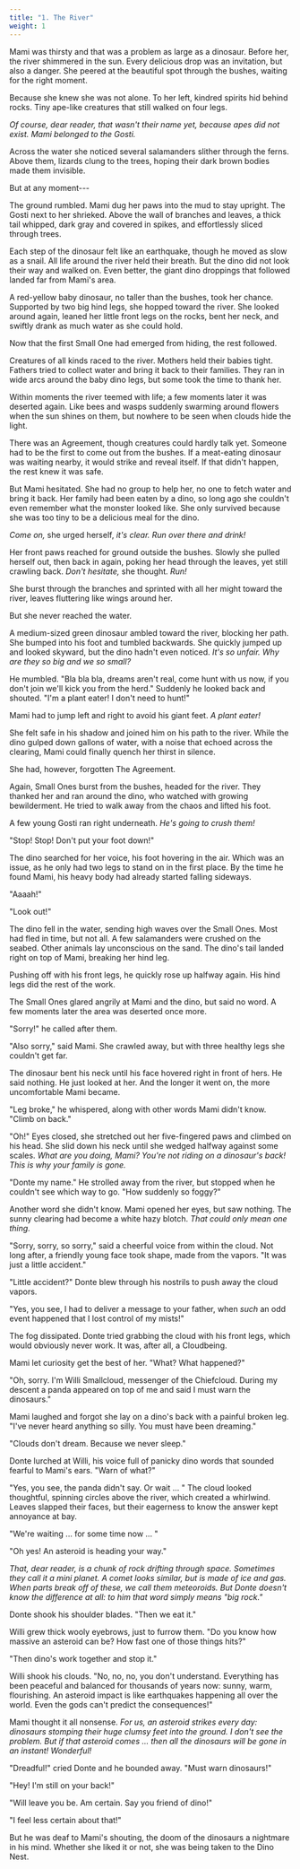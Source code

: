```yaml
---
title: "1. The River"
weight: 1
---
```


Mami was thirsty and that was a problem as large as a dinosaur. Before her, the river shimmered in the sun. Every delicious drop was an invitation, but also a danger. She peered at the beautiful spot through the bushes, waiting for the right moment.

Because she knew she was not alone. To her left, kindred spirits hid behind rocks. Tiny ape-like creatures that still walked on four legs. 

_Of course, dear reader, that wasn't their name yet, because apes did not exist. Mami belonged to the Gosti._

Across the water she noticed several salamanders slither through the ferns. Above them, lizards clung to the trees, hoping their dark brown bodies made them invisible.

But at any moment---

The ground rumbled. Mami dug her paws into the mud to stay upright. The Gosti next to her shrieked. Above the wall of branches and leaves, a thick tail whipped, dark gray and covered in spikes, and effortlessly sliced through trees.

Each step of the dinosaur felt like an earthquake, though he moved as slow as a snail. All life around the river held their breath. But the dino did not look their way and walked on. Even better, the giant dino droppings that followed landed far from Mami's area.

A red-yellow baby dinosaur, no taller than the bushes, took her chance. Supported by two big hind legs, she hopped toward the river. She looked around again, leaned her little front legs on the rocks, bent her neck, and swiftly drank as much water as she could hold.

Now that the first Small One had emerged from hiding, the rest followed. 

Creatures of all kinds raced to the river. Mothers held their babies tight. Fathers tried to collect water and bring it back to their families. They ran in wide arcs around the baby dino legs, but some took the time to thank her.

Within moments the river teemed with life; a few moments later it was deserted again. Like bees and wasps suddenly swarming around flowers when the sun shines on them, but nowhere to be seen when clouds hide the light.

There was an Agreement, though creatures could hardly talk yet. Someone had to be the first to come out from the bushes. If a meat-eating dinosaur was waiting nearby, it would strike and reveal itself. If that didn't happen, the rest knew it was safe.

But Mami hesitated. She had no group to help her, no one to fetch water and bring it back. Her family had been eaten by a dino, so long ago she couldn't even remember what the monster looked like. She only survived because she was too tiny to be a delicious meal for the dino. 

_Come on,_ she urged herself, _it's clear. Run over there and drink!_

Her front paws reached for ground outside the bushes. Slowly she pulled herself out, then back in again, poking her head through the leaves, yet still crawling back. _Don't hesitate,_ she thought. _Run!_

She burst through the branches and sprinted with all her might toward the river, leaves fluttering like wings around her.

But she never reached the water.

A medium-sized green dinosaur ambled toward the river, blocking her path. She bumped into his foot and tumbled backwards. She quickly jumped up and looked skyward, but the dino hadn't even noticed. _It's so unfair. Why are they so big and we so small?_

He mumbled. "Bla bla bla, dreams aren't real, come hunt with us now, if you don't join we'll kick you from the herd." Suddenly he looked back and shouted. "I'm a plant eater! I don't need to hunt!"

Mami had to jump left and right to avoid his giant feet. _A plant eater!_ 

She felt safe in his shadow and joined him on his path to the river. While the dino gulped down gallons of water, with a noise that echoed across the clearing, Mami could finally quench her thirst in silence.

She had, however, forgotten The Agreement.

Again, Small Ones burst from the bushes, headed for the river. They thanked her and ran around the dino, who watched with growing bewilderment. He tried to walk away from the chaos and lifted his foot.

A few young Gosti ran right underneath. _He's going to crush them!_

"Stop! Stop! Don't put your foot down!"

The dino searched for her voice, his foot hovering in the air. Which was an issue, as he only had two legs to stand on in the first place. By the time he found Mami, his heavy body had already started falling sideways.

"Aaaah!"

"Look out!"

The dino fell in the water, sending high waves over the Small Ones. Most had fled in time, but not all. A few salamanders were crushed on the seabed. Other animals lay unconscious on the sand. The dino's tail landed right on top of Mami, breaking her hind leg.

Pushing off with his front legs, he quickly rose up halfway again. His hind legs did the rest of the work.

The Small Ones glared angrily at Mami and the dino, but said no word. A few moments later the area was deserted once more.

"Sorry!" he called after them.

"Also sorry," said Mami. She crawled away, but with three healthy legs she couldn't get far.

The dinosaur bent his neck until his face hovered right in front of hers. He said nothing. He just looked at her. And the longer it went on, the more uncomfortable Mami became.

"Leg broke," he whispered, along with other words Mami didn't know. "Climb on back."

"Oh!" Eyes closed, she stretched out her five-fingered paws and climbed on his head. She slid down his neck until she wedged halfway against some scales. _What are you doing, Mami? You're not riding on a dinosaur's back! This is why your family is gone._

"Donte my name." He strolled away from the river, but stopped when he couldn't see which way to go. "How suddenly so foggy?"

Another word she didn't know. Mami opened her eyes, but saw nothing. The sunny clearing had become a white hazy blotch. _That could only mean one thing._

"Sorry, sorry, so sorry," said a cheerful voice from within the cloud. Not long after, a friendly young face took shape, made from the vapors. "It was just a little accident."

"Little accident?" Donte blew through his nostrils to push away the cloud vapors.

"Yes, you see, I had to deliver a message to your father, when _such_ an odd event happened that I lost control of my mists!"

The fog dissipated. Donte tried grabbing the cloud with his front legs, which would obviously never work. It was, after all, a Cloudbeing. 

Mami let curiosity get the best of her. "What? What happened?"

"Oh, sorry. I'm Willi Smallcloud, messenger of the Chiefcloud. During my descent a panda appeared on top of me and said I must warn the dinosaurs."

Mami laughed and forgot she lay on a dino's back with a painful broken leg. "I've never heard anything so silly. You must have been dreaming."

"Clouds don't dream. Because we never sleep."

Donte lurched at Willi, his voice full of panicky dino words that sounded fearful to Mami's ears. "Warn of what?"

"Yes, you see, the panda didn't say. Or wait ... " The cloud looked thoughtful, spinning circles above the river, which created a whirlwind. Leaves slapped their faces, but their eagerness to know the answer kept annoyance at bay.

"We're waiting ... for some time now ... "

"Oh yes! An asteroid is heading your way."

_That, dear reader, is a chunk of rock drifting through space. Sometimes they call it a mini planet. A comet looks similar, but is made of ice and gas. When parts break off of these, we call them meteoroids. But Donte doesn't know the difference at all: to him that word simply means "big rock."_

Donte shook his shoulder blades. "Then we eat it."

Willi grew thick wooly eyebrows, just to furrow them. "Do you know how massive an asteroid can be? How fast one of those things hits?"

"Then dino's work together and stop it."

Willi shook his clouds. "No, no, no, you don't understand. Everything has been peaceful and balanced for thousands of years now: sunny, warm, flourishing. An asteroid impact is like earthquakes happening all over the world. Even the gods can't predict the consequences!"

Mami thought it all nonsense. _For us, an asteroid strikes every day: dinosaurs stomping their huge clumsy feet into the ground. I don't see the problem. But if that asteroid comes ... then all the dinosaurs will be gone in an instant! Wonderful!_

"Dreadful!" cried Donte and he bounded away. "Must warn dinosaurs!"

"Hey! I'm still on your back!"

"Will leave you be. Am certain. Say you friend of dino!"

"I feel less certain about that!"

But he was deaf to Mami's shouting, the doom of the dinosaurs a nightmare in his mind. Whether she liked it or not, she was being taken to the Dino Nest.
